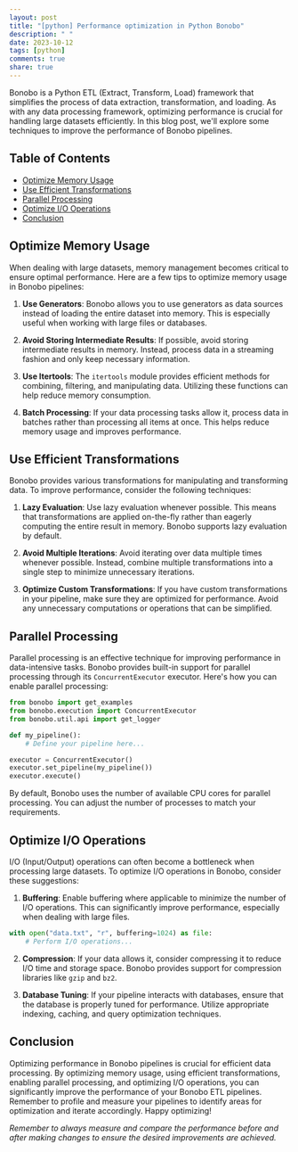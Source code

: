 ```yaml
---
layout: post
title: "[python] Performance optimization in Python Bonobo"
description: " "
date: 2023-10-12
tags: [python]
comments: true
share: true
---
```


Bonobo is a Python ETL (Extract, Transform, Load) framework that simplifies the process of data extraction, transformation, and loading. As with any data processing framework, optimizing performance is crucial for handling large datasets efficiently. In this blog post, we'll explore some techniques to improve the performance of Bonobo pipelines.

## Table of Contents

- [Optimize Memory Usage](#optimize-memory-usage)
- [Use Efficient Transformations](#use-efficient-transformations)
- [Parallel Processing](#parallel-processing)
- [Optimize I/O Operations](#optimize-io-operations)
- [Conclusion](#conclusion)

<a name="optimize-memory-usage"></a>
## Optimize Memory Usage

When dealing with large datasets, memory management becomes critical to ensure optimal performance. Here are a few tips to optimize memory usage in Bonobo pipelines:

1. **Use Generators**: Bonobo allows you to use generators as data sources instead of loading the entire dataset into memory. This is especially useful when working with large files or databases.

2. **Avoid Storing Intermediate Results**: If possible, avoid storing intermediate results in memory. Instead, process data in a streaming fashion and only keep necessary information.

3. **Use Itertools**: The `itertools` module provides efficient methods for combining, filtering, and manipulating data. Utilizing these functions can help reduce memory consumption.

4. **Batch Processing**: If your data processing tasks allow it, process data in batches rather than processing all items at once. This helps reduce memory usage and improves performance.

<a name="use-efficient-transformations"></a>
## Use Efficient Transformations

Bonobo provides various transformations for manipulating and transforming data. To improve performance, consider the following techniques:

1. **Lazy Evaluation**: Use lazy evaluation whenever possible. This means that transformations are applied on-the-fly rather than eagerly computing the entire result in memory. Bonobo supports lazy evaluation by default.

2. **Avoid Multiple Iterations**: Avoid iterating over data multiple times whenever possible. Instead, combine multiple transformations into a single step to minimize unnecessary iterations.

3. **Optimize Custom Transformations**: If you have custom transformations in your pipeline, make sure they are optimized for performance. Avoid any unnecessary computations or operations that can be simplified.

<a name="parallel-processing"></a>
## Parallel Processing

Parallel processing is an effective technique for improving performance in data-intensive tasks. Bonobo provides built-in support for parallel processing through its `ConcurrentExecutor` executor. Here's how you can enable parallel processing:

```python
from bonobo import get_examples
from bonobo.execution import ConcurrentExecutor
from bonobo.util.api import get_logger

def my_pipeline():
    # Define your pipeline here...

executor = ConcurrentExecutor()
executor.set_pipeline(my_pipeline())
executor.execute()

```

By default, Bonobo uses the number of available CPU cores for parallel processing. You can adjust the number of processes to match your requirements.

<a name="optimize-io-operations"></a>
## Optimize I/O Operations

I/O (Input/Output) operations can often become a bottleneck when processing large datasets. To optimize I/O operations in Bonobo, consider these suggestions:

1. **Buffering**: Enable buffering where applicable to minimize the number of I/O operations. This can significantly improve performance, especially when dealing with large files.

```python
with open("data.txt", "r", buffering=1024) as file:
    # Perform I/O operations...
```

2. **Compression**: If your data allows it, consider compressing it to reduce I/O time and storage space. Bonobo provides support for compression libraries like `gzip` and `bz2`.

3. **Database Tuning**: If your pipeline interacts with databases, ensure that the database is properly tuned for performance. Utilize appropriate indexing, caching, and query optimization techniques.

<a name="conclusion"></a>
## Conclusion

Optimizing performance in Bonobo pipelines is crucial for efficient data processing. By optimizing memory usage, using efficient transformations, enabling parallel processing, and optimizing I/O operations, you can significantly improve the performance of your Bonobo ETL pipelines. Remember to profile and measure your pipelines to identify areas for optimization and iterate accordingly. Happy optimizing!

_Remember to always measure and compare the performance before and after making changes to ensure the desired improvements are achieved._